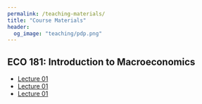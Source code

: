 ```yaml
---
permalink: /teaching-materials/
title: "Course Materials"
header: 
  og_image: "teaching/pdp.png"
---
```


##  ECO 181: Introduction to Macroeconomics 
- [Lecture 01](files/pdf/teaching-materials/ECO_181_Lecture_01.pdf)
- [Lecture 01](/files/pdf/teaching-materials/ECO_181_Lecture_01.pdf)
- [Lecture 01](https://github.com/yushang1994/yushangw/blob/eaf814adc97ab174c65bf18f939eeab212984d1c/files/pdf/Yushang_PhD_UB_CV.pdf)


